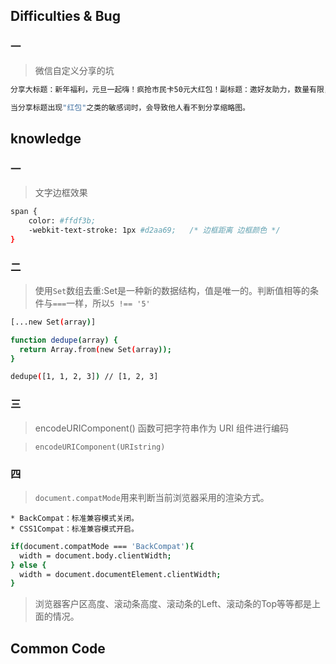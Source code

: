 ## Difficulties & Bug

### 一

>微信自定义分享的坑

```bash
分享大标题：新年福利，元旦一起嗨！疯抢市民卡50元大红包！副标题：邀好友助力，数量有限，先到先得！

当分享标题出现"红包"之类的敏感词时，会导致他人看不到分享缩略图。
```



## knowledge

### 一

>文字边框效果

```bash
span {
    color: #ffdf3b;
    -webkit-text-stroke: 1px #d2aa69;   /* 边框距离 边框颜色 */
}
```

### 二

>使用`Set`数组去重:Set是一种新的数据结构，值是唯一的。判断值相等的条件与`===`一样，所以`5 !== '5'`

```bash
[...new Set(array)]
````

```bash
function dedupe(array) {
  return Array.from(new Set(array));
}

dedupe([1, 1, 2, 3]) // [1, 2, 3]
```

### 三

>encodeURIComponent() 函数可把字符串作为 URI 组件进行编码

>`encodeURIComponent(URIstring)`

### 四

>`document.compatMode`用来判断当前浏览器采用的渲染方式。

    * BackCompat：标准兼容模式关闭。
    * CSS1Compat：标准兼容模式开启。

```bash
if(document.compatMode === 'BackCompat'){
  width = document.body.clientWidth;
} else {
  width = document.documentElement.clientWidth;
}
```

>浏览器客户区高度、滚动条高度、滚动条的Left、滚动条的Top等等都是上面的情况。
## Common Code